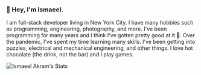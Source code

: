 ### 👋 Hey, I'm Ismaeel. 

I am full-stack developer living in New York City. I have many hobbies such as programming, engineering, photography, and more. I've been programming for many years and I think I've gotten pretty good at it 👀. Over the pandemic, I've spent my time learning many skills. I've been getting into puzzles, electrical and mechanical engineering, and other things. I love hot chocolate (the drink, not the bar) and I play games.

![Ismaeel Akram's Stats](https://github-readme-stats.vercel.app/api?username=IsmaeelAkram)
